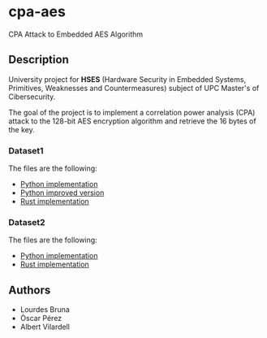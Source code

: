# cpa-aes
CPA Attack to Embedded AES Algorithm

## Description
University project for **HSES** (Hardware Security in Embedded Systems, Primitives, Weaknesses and Countermeasures) subject of UPC Master's of Cibersecurity.

The goal of the project is to implement a correlation power analysis (CPA) attack to the 128-bit
AES encryption algorithm and retrieve the 16 bytes of the key.


### Dataset1
The files are the following:
* [Python implementation](dataset1/dataset1_key.ipynb)
* [Python improved version](dataset1/dataset1_extract_info.ipynb)
* [Rust implementation](dataset1/rust/src/main.rs)

### Dataset2
The files are the following:
* [Python implementation](dataset2/dataset2_key.ipynb)
* [Rust implementation](dataset2/rust/src/main.rs)

## Authors
* Lourdes Bruna
* Òscar Pérez
* Albert Vilardell
